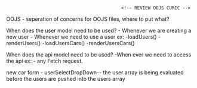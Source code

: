                                                <!-- REVIEW OOJS CURIC -->
OOJS 
     - seperation of concerns for OOJS files, where to put what?

When does the user model need to be used?
    - Whenever we are creating a new user 
    - Whenever we need to use a user ex:
        -loadUsers()
        -renderUsers() 
        -loadUsersCars()
        -renderUsersCars()
        

When does the api model need to be used?
    -When ever we need to access the api ex:
        - any Fetch request.
  

new car form - userSelectDropDown--
    the user array is being evaluated before the users are pushed into the users array





